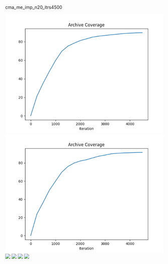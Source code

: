 cma_me_imp_n20_itrs4500







<img src=cma_me_imp_n20_itrs4500/cma_me_imp_20_archive_coverage.png>

<img src=cma_me_mixed_n20_itrs4500/cma_me_mixed_20_archive_coverage.png>

<img src=cma_me_imp_n20_itrs4500/cma_me_opt_20_archive_coverage.png>

<img src=cma_me_imp_n20_itrs4500/cma_me_rd_20_archive_coverage.png>

<img src=cma_me_imp_n20_itrs4500/line_map_elites_20_archive_coverage.png>

<img src=cma_me_imp_n20_itrs4500/map_elites_20_archive_coverage.png>
